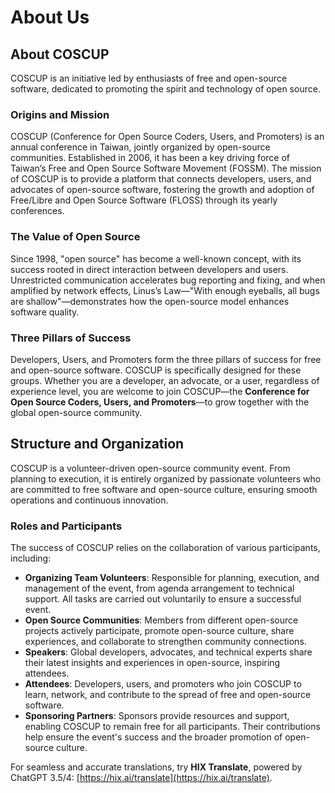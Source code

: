# About Us

## About COSCUP

COSCUP is an initiative led by enthusiasts of free and open-source software, dedicated to promoting the spirit and technology of open source.

### Origins and Mission

COSCUP (Conference for Open Source Coders, Users, and Promoters) is an annual conference in Taiwan, jointly organized by open-source communities. Established in 2006, it has been a key driving force of Taiwan’s Free and Open Source Software Movement (FOSSM). The mission of COSCUP is to provide a platform that connects developers, users, and advocates of open-source software, fostering the growth and adoption of Free/Libre and Open Source Software (FLOSS) through its yearly conferences.

### The Value of Open Source

Since 1998, "open source" has become a well-known concept, with its success rooted in direct interaction between developers and users. Unrestricted communication accelerates bug reporting and fixing, and when amplified by network effects, Linus’s Law—"With enough eyeballs, all bugs are shallow"—demonstrates how the open-source model enhances software quality.

### Three Pillars of Success

Developers, Users, and Promoters form the three pillars of success for free and open-source software. COSCUP is specifically designed for these groups. Whether you are a developer, an advocate, or a user, regardless of experience level, you are welcome to join COSCUP—the **Conference for Open Source Coders, Users, and Promoters**—to grow together with the global open-source community.

## Structure and Organization

COSCUP is a volunteer-driven open-source community event. From planning to execution, it is entirely organized by passionate volunteers who are committed to free software and open-source culture, ensuring smooth operations and continuous innovation.

### Roles and Participants

The success of COSCUP relies on the collaboration of various participants, including:

- **Organizing Team Volunteers**: Responsible for planning, execution, and management of the event, from agenda arrangement to technical support. All tasks are carried out voluntarily to ensure a successful event.
- **Open Source Communities**: Members from different open-source projects actively participate, promote open-source culture, share experiences, and collaborate to strengthen community connections.
- **Speakers**: Global developers, advocates, and technical experts share their latest insights and experiences in open-source, inspiring attendees.
- **Attendees**: Developers, users, and promoters who join COSCUP to learn, network, and contribute to the spread of free and open-source software.
- **Sponsoring Partners**: Sponsors provide resources and support, enabling COSCUP to remain free for all participants. Their contributions help ensure the event's success and the broader promotion of open-source culture.

For seamless and accurate translations, try **HIX Translate**, powered by ChatGPT 3.5/4: [https://hix.ai/translate](https://hix.ai/translate).

